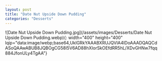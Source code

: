 ```yaml
---
layout: post
title: "Date Nut Upside Down Pudding"
categories: "Desserts"
---
```

![Date Nut Upside Down Pudding.jpg](/assets/images/Desserts/Date Nut Upside Down Pudding.webp){: width="400" height="400" lqip="data:image/webp;base64,UklGRkYAAABXRUJQVlA4IDoAAADQAQCdASoQAAwABUB8JQBOgCG58l5V6AD88hXIorSkOEfdRR5hL/XDvGHNw7fqq884JfonULy4TgAA"}

